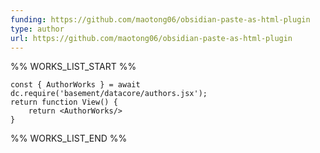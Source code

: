 ```yaml
---
funding: https://github.com/maotong06/obsidian-paste-as-html-plugin
type: author
url: https://github.com/maotong06/obsidian-paste-as-html-plugin
---
```



%% WORKS_LIST_START %%

```datacorejsx
const { AuthorWorks } = await dc.require('basement/datacore/authors.jsx');
return function View() {
    return <AuthorWorks/>
}
```
%% WORKS_LIST_END %%